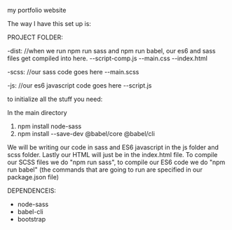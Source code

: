 my portfolio website

The way I have this set up is:

PROJECT FOLDER:

  -dist: //when we run npm run sass and npm run babel, our es6 and sass files get compiled into here.
    --script-comp.js
    --main.css
    --index.html
    
  -scss: //our sass code goes here
    --main.scss
    
  -js: //our es6 javascript code goes here
    --script.js

to initialize all the stuff you need:

In the main directory
1. npm install node-sass
2. npm install --save-dev @babel/core @babel/cli

We will be writing our code in sass and ES6 javascript in the js folder and scss folder. Lastly our 
HTML will just be in the index.html file. To compile our SCSS files we do "npm run sass", to 
compile our ES6 code we do "npm run babel" (the commands that are going to run are specified in our
package.json file)


DEPENDENCEIS:
- node-sass
- babel-cli
- bootstrap
